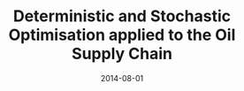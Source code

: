 ---
title: 'Deterministic and Stochastic Optimisation applied to the Oil Supply Chain'
summary: '
- Funding organisation: National Council for Scientific and Technological Development (CNPq), Brazil

- Funding period: Aug 2014 – Aug 2017

- Summary: Fabricio Oliveira acted as the Partner Investigator, coordinated by Prof. Silvio Hamacher (PUC-Rio)
'

tags:
  - previous
date: 2014-08-01
external_link: 
---